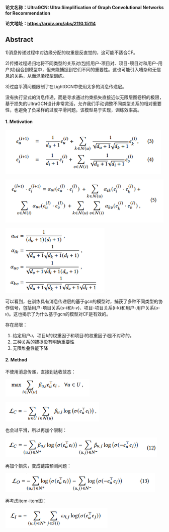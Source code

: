 **论文名称：UltraGCN: Ultra Simplification of Graph Convolutional Networks for Recommendation**

**论文地址：https://arxiv.org/abs/2110.15114**

## Abstract

1)消息传递过程中对边缘分配的权重是反直觉的，这可能不适合CF。

2)传播过程递归地将不同类型的关系对(包括用户-项目对、项目-项目对和用户-用户对)组合到模型中，但未能捕捉到它们不同的重要性。这也可能引入嘈杂和无信息的关系，从而混淆模型训练。

3)过度平滑问题限制了在LightGCN中使用太多的消息传递层。



没有执行显式的消息传递，而是寻求通过约束损失直接近似无限层图卷积的极限，基于损失的UltraGCN设计非常灵活，允许我们手动调整不同类型关系的相对重要性，也避免了负采样的过度平滑问题。该模型易于实现，训练效率高。

#### 1. Motivation

![image-20230511100540694](./typoraimg/image-20230511100540694.png)

![image-20230511100612072](./typoraimg/image-20230511100612072.png)

![image-20230511100622718](./typoraimg/image-20230511100622718.png)

可以看到，在训练具有消息传递层的基于gcn的模型时，捕获了多种不同类型的协作信号，包括用户-项目关系(𝑢-i和𝑘-𝑣)、项目-项目关系(i-k)和用户-用户关系(𝑢-𝑣)。这也揭示了为什么基于gcn的模型对CF是有效的。



存在局限：

1. 给定用户𝑢，项目k的权重因子和项目i的权重因子i是不对称的。
2. 三种关系的捕捉没有明确重要性
3. 无限堆叠性能下降

#### 2. Method

不使用消息传递，直接到达收敛态：

![image-20230511104018050](./typoraimg/image-20230511104018050.png)

![image-20230511104029898](./typoraimg/image-20230511104029898.png)

也会过平滑，所以再加个限制：

![image-20230511104131937](./typoraimg/image-20230511104131937.png)

再加个损失，变成链路预测问题：

![image-20230511104432520](./typoraimg/image-20230511104432520.png)

再考虑item-item图：

![image-20230511105618030](./typoraimg/image-20230511105618030.png)


